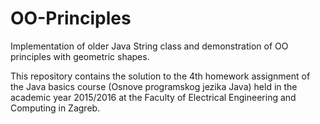 # OO-Principles
Implementation of older Java String class and demonstration of OO principles with geometric shapes.

This repository contains the solution to the 4th homework assignment of the Java basics course (Osnove programskog jezika Java) held in the academic year 2015/2016 at the Faculty of Electrical Engineering and Computing in Zagreb.
